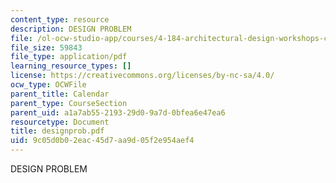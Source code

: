 ```yaml
---
content_type: resource
description: DESIGN PROBLEM
file: /ol-ocw-studio-app/courses/4-184-architectural-design-workshops-computational-design-for-housing-spring-2002/9c05d0b02eac45d7aa9d05f2e954aef4_designprob.pdf
file_size: 59843
file_type: application/pdf
learning_resource_types: []
license: https://creativecommons.org/licenses/by-nc-sa/4.0/
ocw_type: OCWFile
parent_title: Calendar
parent_type: CourseSection
parent_uid: a1a7ab55-2193-29d0-9a7d-0bfea6e47ea6
resourcetype: Document
title: designprob.pdf
uid: 9c05d0b0-2eac-45d7-aa9d-05f2e954aef4
---
```

DESIGN PROBLEM